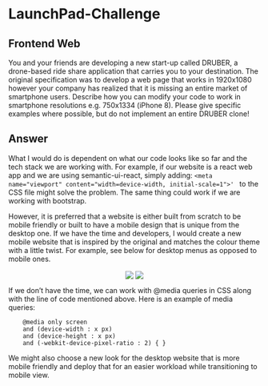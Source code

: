 # LaunchPad-Challenge

## Frontend Web

You and your friends are developing a new start-up called DRUBER, a drone-based ride share application that carries you to your destination. 
The original specification was to develop a web page that works in 1920x1080 however your company has realized that it is missing an entire 
market of smartphone users. Describe how you can modify your code to work in smartphone resolutions e.g. 750x1334 (iPhone 8).
Please give specific examples where possible, but do not implement an entire DRUBER clone!

## Answer
What I would do is dependent on what our code looks like so far and the tech stack we are working with. For example, if our website is 
a react web app and we are using semantic-ui-react, simply adding:
```<meta name="viewport" content="width=device-width, initial-scale=1">' ``` to the CSS file 
might solve the problem. The same thing could work if we are working with bootstrap.

However, it is preferred that a website is either built from scratch to be mobile friendly or built to have a mobile design that is unique from the desktop one. If we have the time and developers, I would create a new mobile website that is inspired by the original and matches the colour theme with a little twist. For example, see below for desktop menus as opposed to mobile ones. 

<p align="center">
    <img align=center src="https://user-images.githubusercontent.com/96713723/190941414-87a9428b-be10-4ec5-874b-9aeb8c139e00.jpeg"/>
    <img align=center src="https://user-images.githubusercontent.com/96713723/190941553-c630a48d-ba5b-4186-989a-062b1eec5993.gif"/>
</p>

If we don’t have the time, we can work with @media queries in CSS along with the line of code mentioned above. Here is an example of media queries: 

``` 
    @media only screen 
    and (device-width : x px) 
    and (device-height : x px) 
    and (-webkit-device-pixel-ratio : 2) { } 
```

We might also choose a new look for the desktop website that is more mobile friendly and deploy that for an easier workload while transitioning to 
mobile view.

